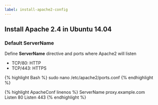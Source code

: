 ```yaml
---
label: install-apache2-config
---
```

## Install Apache 2.4 in Ubuntu 14.04

### Default ServerName

Define **ServerName** directive and ports where Apache2 will listen

* TCP/80: HTTP
* TCP/443: HTTPS

{% highlight Bash %}
sudo nano /etc/apache2/ports.conf
{% endhighlight %}

{% highlight ApacheConf linenos %}
ServerName proxy.example.com
Listen 80
<IfModule mod_ssl.c>
    Listen 443
</IfModule>
{% endhighlight %}

